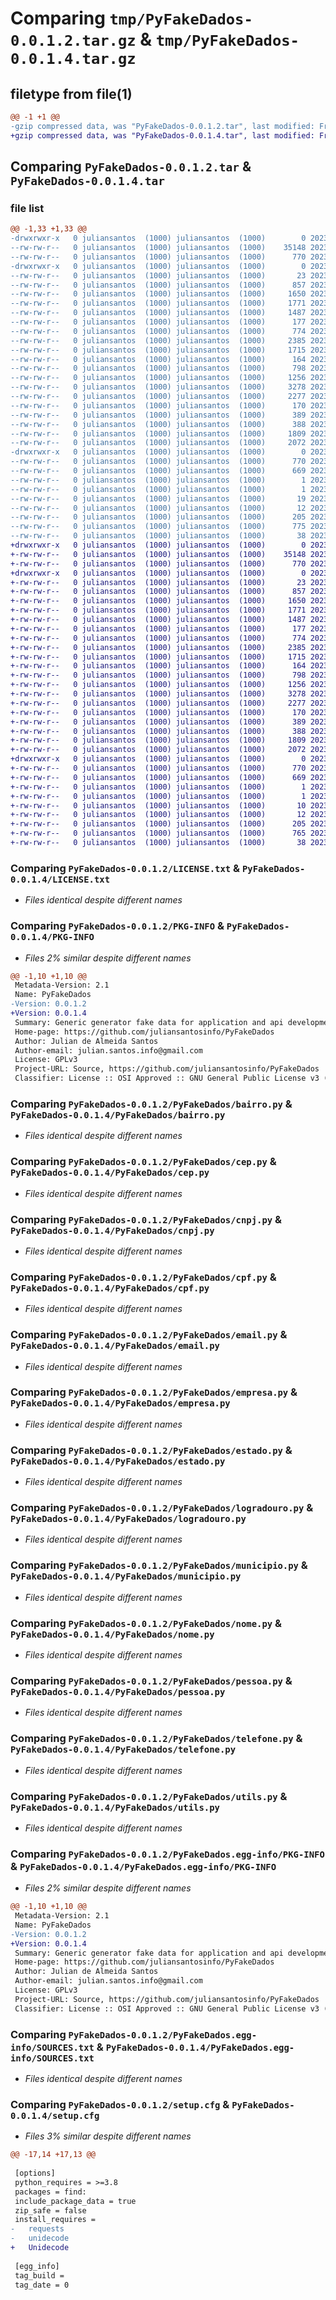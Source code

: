 # Comparing `tmp/PyFakeDados-0.0.1.2.tar.gz` & `tmp/PyFakeDados-0.0.1.4.tar.gz`

## filetype from file(1)

```diff
@@ -1 +1 @@
-gzip compressed data, was "PyFakeDados-0.0.1.2.tar", last modified: Fri Jun 30 01:37:14 2023, max compression
+gzip compressed data, was "PyFakeDados-0.0.1.4.tar", last modified: Fri Jun 30 01:39:18 2023, max compression
```

## Comparing `PyFakeDados-0.0.1.2.tar` & `PyFakeDados-0.0.1.4.tar`

### file list

```diff
@@ -1,33 +1,33 @@
-drwxrwxr-x   0 juliansantos  (1000) juliansantos  (1000)        0 2023-06-30 01:37:14.171638 PyFakeDados-0.0.1.2/
--rw-rw-r--   0 juliansantos  (1000) juliansantos  (1000)    35148 2023-06-29 22:25:25.000000 PyFakeDados-0.0.1.2/LICENSE.txt
--rw-rw-r--   0 juliansantos  (1000) juliansantos  (1000)      770 2023-06-30 01:37:14.171638 PyFakeDados-0.0.1.2/PKG-INFO
-drwxrwxr-x   0 juliansantos  (1000) juliansantos  (1000)        0 2023-06-30 01:37:14.167638 PyFakeDados-0.0.1.2/PyFakeDados/
--rw-rw-r--   0 juliansantos  (1000) juliansantos  (1000)       23 2023-06-30 01:37:12.000000 PyFakeDados-0.0.1.2/PyFakeDados/__init__.py
--rw-rw-r--   0 juliansantos  (1000) juliansantos  (1000)      857 2023-06-29 22:47:13.000000 PyFakeDados-0.0.1.2/PyFakeDados/bairro.py
--rw-rw-r--   0 juliansantos  (1000) juliansantos  (1000)     1650 2023-06-30 00:07:20.000000 PyFakeDados-0.0.1.2/PyFakeDados/cep.py
--rw-rw-r--   0 juliansantos  (1000) juliansantos  (1000)     1771 2023-06-29 23:29:37.000000 PyFakeDados-0.0.1.2/PyFakeDados/cnpj.py
--rw-rw-r--   0 juliansantos  (1000) juliansantos  (1000)     1487 2023-06-29 23:59:11.000000 PyFakeDados-0.0.1.2/PyFakeDados/cpf.py
--rw-rw-r--   0 juliansantos  (1000) juliansantos  (1000)      177 2023-06-30 00:10:57.000000 PyFakeDados-0.0.1.2/PyFakeDados/ctps.py
--rw-rw-r--   0 juliansantos  (1000) juliansantos  (1000)      774 2023-06-30 00:00:44.000000 PyFakeDados-0.0.1.2/PyFakeDados/email.py
--rw-rw-r--   0 juliansantos  (1000) juliansantos  (1000)     2385 2023-06-29 23:32:21.000000 PyFakeDados-0.0.1.2/PyFakeDados/empresa.py
--rw-rw-r--   0 juliansantos  (1000) juliansantos  (1000)     1715 2023-06-29 23:00:47.000000 PyFakeDados-0.0.1.2/PyFakeDados/estado.py
--rw-rw-r--   0 juliansantos  (1000) juliansantos  (1000)      164 2023-06-29 22:25:25.000000 PyFakeDados-0.0.1.2/PyFakeDados/inscricao_estudal.py
--rw-rw-r--   0 juliansantos  (1000) juliansantos  (1000)      798 2023-06-29 22:57:01.000000 PyFakeDados-0.0.1.2/PyFakeDados/logradouro.py
--rw-rw-r--   0 juliansantos  (1000) juliansantos  (1000)     1256 2023-06-29 23:17:05.000000 PyFakeDados-0.0.1.2/PyFakeDados/municipio.py
--rw-rw-r--   0 juliansantos  (1000) juliansantos  (1000)     3278 2023-06-30 00:32:32.000000 PyFakeDados-0.0.1.2/PyFakeDados/nome.py
--rw-rw-r--   0 juliansantos  (1000) juliansantos  (1000)     2277 2023-06-30 00:56:56.000000 PyFakeDados-0.0.1.2/PyFakeDados/pessoa.py
--rw-rw-r--   0 juliansantos  (1000) juliansantos  (1000)      170 2023-06-30 00:12:54.000000 PyFakeDados-0.0.1.2/PyFakeDados/pis.py
--rw-rw-r--   0 juliansantos  (1000) juliansantos  (1000)      389 2023-06-30 00:36:02.000000 PyFakeDados-0.0.1.2/PyFakeDados/senha.py
--rw-rw-r--   0 juliansantos  (1000) juliansantos  (1000)      388 2023-06-30 00:01:25.000000 PyFakeDados-0.0.1.2/PyFakeDados/site.py
--rw-rw-r--   0 juliansantos  (1000) juliansantos  (1000)     1809 2023-06-29 23:17:13.000000 PyFakeDados-0.0.1.2/PyFakeDados/telefone.py
--rw-rw-r--   0 juliansantos  (1000) juliansantos  (1000)     2072 2023-06-30 00:57:48.000000 PyFakeDados-0.0.1.2/PyFakeDados/utils.py
-drwxrwxr-x   0 juliansantos  (1000) juliansantos  (1000)        0 2023-06-30 01:37:14.171638 PyFakeDados-0.0.1.2/PyFakeDados.egg-info/
--rw-rw-r--   0 juliansantos  (1000) juliansantos  (1000)      770 2023-06-30 01:37:14.000000 PyFakeDados-0.0.1.2/PyFakeDados.egg-info/PKG-INFO
--rw-rw-r--   0 juliansantos  (1000) juliansantos  (1000)      669 2023-06-30 01:37:14.000000 PyFakeDados-0.0.1.2/PyFakeDados.egg-info/SOURCES.txt
--rw-rw-r--   0 juliansantos  (1000) juliansantos  (1000)        1 2023-06-30 01:37:14.000000 PyFakeDados-0.0.1.2/PyFakeDados.egg-info/dependency_links.txt
--rw-rw-r--   0 juliansantos  (1000) juliansantos  (1000)        1 2023-06-30 01:31:53.000000 PyFakeDados-0.0.1.2/PyFakeDados.egg-info/not-zip-safe
--rw-rw-r--   0 juliansantos  (1000) juliansantos  (1000)       19 2023-06-30 01:37:14.000000 PyFakeDados-0.0.1.2/PyFakeDados.egg-info/requires.txt
--rw-rw-r--   0 juliansantos  (1000) juliansantos  (1000)       12 2023-06-30 01:37:14.000000 PyFakeDados-0.0.1.2/PyFakeDados.egg-info/top_level.txt
--rw-rw-r--   0 juliansantos  (1000) juliansantos  (1000)      205 2023-06-29 22:25:25.000000 PyFakeDados-0.0.1.2/README.md
--rw-rw-r--   0 juliansantos  (1000) juliansantos  (1000)      775 2023-06-30 01:37:14.171638 PyFakeDados-0.0.1.2/setup.cfg
--rw-rw-r--   0 juliansantos  (1000) juliansantos  (1000)       38 2023-06-29 22:25:25.000000 PyFakeDados-0.0.1.2/setup.py
+drwxrwxr-x   0 juliansantos  (1000) juliansantos  (1000)        0 2023-06-30 01:39:18.786738 PyFakeDados-0.0.1.4/
+-rw-rw-r--   0 juliansantos  (1000) juliansantos  (1000)    35148 2023-06-29 22:25:25.000000 PyFakeDados-0.0.1.4/LICENSE.txt
+-rw-rw-r--   0 juliansantos  (1000) juliansantos  (1000)      770 2023-06-30 01:39:18.786738 PyFakeDados-0.0.1.4/PKG-INFO
+drwxrwxr-x   0 juliansantos  (1000) juliansantos  (1000)        0 2023-06-30 01:39:18.786738 PyFakeDados-0.0.1.4/PyFakeDados/
+-rw-rw-r--   0 juliansantos  (1000) juliansantos  (1000)       23 2023-06-30 01:39:16.000000 PyFakeDados-0.0.1.4/PyFakeDados/__init__.py
+-rw-rw-r--   0 juliansantos  (1000) juliansantos  (1000)      857 2023-06-29 22:47:13.000000 PyFakeDados-0.0.1.4/PyFakeDados/bairro.py
+-rw-rw-r--   0 juliansantos  (1000) juliansantos  (1000)     1650 2023-06-30 00:07:20.000000 PyFakeDados-0.0.1.4/PyFakeDados/cep.py
+-rw-rw-r--   0 juliansantos  (1000) juliansantos  (1000)     1771 2023-06-29 23:29:37.000000 PyFakeDados-0.0.1.4/PyFakeDados/cnpj.py
+-rw-rw-r--   0 juliansantos  (1000) juliansantos  (1000)     1487 2023-06-29 23:59:11.000000 PyFakeDados-0.0.1.4/PyFakeDados/cpf.py
+-rw-rw-r--   0 juliansantos  (1000) juliansantos  (1000)      177 2023-06-30 00:10:57.000000 PyFakeDados-0.0.1.4/PyFakeDados/ctps.py
+-rw-rw-r--   0 juliansantos  (1000) juliansantos  (1000)      774 2023-06-30 00:00:44.000000 PyFakeDados-0.0.1.4/PyFakeDados/email.py
+-rw-rw-r--   0 juliansantos  (1000) juliansantos  (1000)     2385 2023-06-29 23:32:21.000000 PyFakeDados-0.0.1.4/PyFakeDados/empresa.py
+-rw-rw-r--   0 juliansantos  (1000) juliansantos  (1000)     1715 2023-06-29 23:00:47.000000 PyFakeDados-0.0.1.4/PyFakeDados/estado.py
+-rw-rw-r--   0 juliansantos  (1000) juliansantos  (1000)      164 2023-06-29 22:25:25.000000 PyFakeDados-0.0.1.4/PyFakeDados/inscricao_estudal.py
+-rw-rw-r--   0 juliansantos  (1000) juliansantos  (1000)      798 2023-06-29 22:57:01.000000 PyFakeDados-0.0.1.4/PyFakeDados/logradouro.py
+-rw-rw-r--   0 juliansantos  (1000) juliansantos  (1000)     1256 2023-06-29 23:17:05.000000 PyFakeDados-0.0.1.4/PyFakeDados/municipio.py
+-rw-rw-r--   0 juliansantos  (1000) juliansantos  (1000)     3278 2023-06-30 00:32:32.000000 PyFakeDados-0.0.1.4/PyFakeDados/nome.py
+-rw-rw-r--   0 juliansantos  (1000) juliansantos  (1000)     2277 2023-06-30 00:56:56.000000 PyFakeDados-0.0.1.4/PyFakeDados/pessoa.py
+-rw-rw-r--   0 juliansantos  (1000) juliansantos  (1000)      170 2023-06-30 00:12:54.000000 PyFakeDados-0.0.1.4/PyFakeDados/pis.py
+-rw-rw-r--   0 juliansantos  (1000) juliansantos  (1000)      389 2023-06-30 00:36:02.000000 PyFakeDados-0.0.1.4/PyFakeDados/senha.py
+-rw-rw-r--   0 juliansantos  (1000) juliansantos  (1000)      388 2023-06-30 00:01:25.000000 PyFakeDados-0.0.1.4/PyFakeDados/site.py
+-rw-rw-r--   0 juliansantos  (1000) juliansantos  (1000)     1809 2023-06-29 23:17:13.000000 PyFakeDados-0.0.1.4/PyFakeDados/telefone.py
+-rw-rw-r--   0 juliansantos  (1000) juliansantos  (1000)     2072 2023-06-30 00:57:48.000000 PyFakeDados-0.0.1.4/PyFakeDados/utils.py
+drwxrwxr-x   0 juliansantos  (1000) juliansantos  (1000)        0 2023-06-30 01:39:18.786738 PyFakeDados-0.0.1.4/PyFakeDados.egg-info/
+-rw-rw-r--   0 juliansantos  (1000) juliansantos  (1000)      770 2023-06-30 01:39:18.000000 PyFakeDados-0.0.1.4/PyFakeDados.egg-info/PKG-INFO
+-rw-rw-r--   0 juliansantos  (1000) juliansantos  (1000)      669 2023-06-30 01:39:18.000000 PyFakeDados-0.0.1.4/PyFakeDados.egg-info/SOURCES.txt
+-rw-rw-r--   0 juliansantos  (1000) juliansantos  (1000)        1 2023-06-30 01:39:18.000000 PyFakeDados-0.0.1.4/PyFakeDados.egg-info/dependency_links.txt
+-rw-rw-r--   0 juliansantos  (1000) juliansantos  (1000)        1 2023-06-30 01:31:53.000000 PyFakeDados-0.0.1.4/PyFakeDados.egg-info/not-zip-safe
+-rw-rw-r--   0 juliansantos  (1000) juliansantos  (1000)       10 2023-06-30 01:39:18.000000 PyFakeDados-0.0.1.4/PyFakeDados.egg-info/requires.txt
+-rw-rw-r--   0 juliansantos  (1000) juliansantos  (1000)       12 2023-06-30 01:39:18.000000 PyFakeDados-0.0.1.4/PyFakeDados.egg-info/top_level.txt
+-rw-rw-r--   0 juliansantos  (1000) juliansantos  (1000)      205 2023-06-29 22:25:25.000000 PyFakeDados-0.0.1.4/README.md
+-rw-rw-r--   0 juliansantos  (1000) juliansantos  (1000)      765 2023-06-30 01:39:18.790738 PyFakeDados-0.0.1.4/setup.cfg
+-rw-rw-r--   0 juliansantos  (1000) juliansantos  (1000)       38 2023-06-29 22:25:25.000000 PyFakeDados-0.0.1.4/setup.py
```

### Comparing `PyFakeDados-0.0.1.2/LICENSE.txt` & `PyFakeDados-0.0.1.4/LICENSE.txt`

 * *Files identical despite different names*

### Comparing `PyFakeDados-0.0.1.2/PKG-INFO` & `PyFakeDados-0.0.1.4/PKG-INFO`

 * *Files 2% similar despite different names*

```diff
@@ -1,10 +1,10 @@
 Metadata-Version: 2.1
 Name: PyFakeDados
-Version: 0.0.1.2
+Version: 0.0.1.4
 Summary: Generic generator fake data for application and api development.
 Home-page: https://github.com/juliansantosinfo/PyFakeDados
 Author: Julian de Almeida Santos
 Author-email: julian.santos.info@gmail.com
 License: GPLv3
 Project-URL: Source, https://github.com/juliansantosinfo/PyFakeDados
 Classifier: License :: OSI Approved :: GNU General Public License v3 (GPLv3)
```

### Comparing `PyFakeDados-0.0.1.2/PyFakeDados/bairro.py` & `PyFakeDados-0.0.1.4/PyFakeDados/bairro.py`

 * *Files identical despite different names*

### Comparing `PyFakeDados-0.0.1.2/PyFakeDados/cep.py` & `PyFakeDados-0.0.1.4/PyFakeDados/cep.py`

 * *Files identical despite different names*

### Comparing `PyFakeDados-0.0.1.2/PyFakeDados/cnpj.py` & `PyFakeDados-0.0.1.4/PyFakeDados/cnpj.py`

 * *Files identical despite different names*

### Comparing `PyFakeDados-0.0.1.2/PyFakeDados/cpf.py` & `PyFakeDados-0.0.1.4/PyFakeDados/cpf.py`

 * *Files identical despite different names*

### Comparing `PyFakeDados-0.0.1.2/PyFakeDados/email.py` & `PyFakeDados-0.0.1.4/PyFakeDados/email.py`

 * *Files identical despite different names*

### Comparing `PyFakeDados-0.0.1.2/PyFakeDados/empresa.py` & `PyFakeDados-0.0.1.4/PyFakeDados/empresa.py`

 * *Files identical despite different names*

### Comparing `PyFakeDados-0.0.1.2/PyFakeDados/estado.py` & `PyFakeDados-0.0.1.4/PyFakeDados/estado.py`

 * *Files identical despite different names*

### Comparing `PyFakeDados-0.0.1.2/PyFakeDados/logradouro.py` & `PyFakeDados-0.0.1.4/PyFakeDados/logradouro.py`

 * *Files identical despite different names*

### Comparing `PyFakeDados-0.0.1.2/PyFakeDados/municipio.py` & `PyFakeDados-0.0.1.4/PyFakeDados/municipio.py`

 * *Files identical despite different names*

### Comparing `PyFakeDados-0.0.1.2/PyFakeDados/nome.py` & `PyFakeDados-0.0.1.4/PyFakeDados/nome.py`

 * *Files identical despite different names*

### Comparing `PyFakeDados-0.0.1.2/PyFakeDados/pessoa.py` & `PyFakeDados-0.0.1.4/PyFakeDados/pessoa.py`

 * *Files identical despite different names*

### Comparing `PyFakeDados-0.0.1.2/PyFakeDados/telefone.py` & `PyFakeDados-0.0.1.4/PyFakeDados/telefone.py`

 * *Files identical despite different names*

### Comparing `PyFakeDados-0.0.1.2/PyFakeDados/utils.py` & `PyFakeDados-0.0.1.4/PyFakeDados/utils.py`

 * *Files identical despite different names*

### Comparing `PyFakeDados-0.0.1.2/PyFakeDados.egg-info/PKG-INFO` & `PyFakeDados-0.0.1.4/PyFakeDados.egg-info/PKG-INFO`

 * *Files 2% similar despite different names*

```diff
@@ -1,10 +1,10 @@
 Metadata-Version: 2.1
 Name: PyFakeDados
-Version: 0.0.1.2
+Version: 0.0.1.4
 Summary: Generic generator fake data for application and api development.
 Home-page: https://github.com/juliansantosinfo/PyFakeDados
 Author: Julian de Almeida Santos
 Author-email: julian.santos.info@gmail.com
 License: GPLv3
 Project-URL: Source, https://github.com/juliansantosinfo/PyFakeDados
 Classifier: License :: OSI Approved :: GNU General Public License v3 (GPLv3)
```

### Comparing `PyFakeDados-0.0.1.2/PyFakeDados.egg-info/SOURCES.txt` & `PyFakeDados-0.0.1.4/PyFakeDados.egg-info/SOURCES.txt`

 * *Files identical despite different names*

### Comparing `PyFakeDados-0.0.1.2/setup.cfg` & `PyFakeDados-0.0.1.4/setup.cfg`

 * *Files 3% similar despite different names*

```diff
@@ -17,14 +17,13 @@
 
 [options]
 python_requires = >=3.8
 packages = find:
 include_package_data = true
 zip_safe = false
 install_requires = 
-	requests
-	unidecode
+	Unidecode
 
 [egg_info]
 tag_build = 
 tag_date = 0
```

